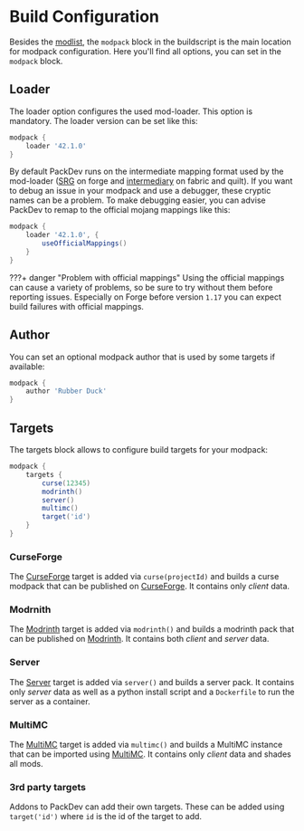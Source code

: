 # Build Configuration

Besides the [modlist](./modlist.md), the `modpack` block in the buildscript is the main location for modpack configuration.
Here you'll find all options, you can set in the `modpack` block.

## Loader

The loader option configures the used mod-loader.
This option is mandatory.
The loader version can be set like this:

```groovy
modpack {
    loader '42.1.0'
}
```

By default PackDev runs on the intermediate mapping format used by the mod-loader ([SRG](https://github.com/MinecraftForge/MCPConfig) on forge and [intermediary](https://github.com/FabricMC/intermediary) on fabric and quilt).
If you want to debug an issue in your modpack and use a debugger, these cryptic names can be a problem.
To make debugging easier, you can advise PackDev to remap to the official mojang mappings like this:

```groovy
modpack {
    loader '42.1.0', {
        useOfficialMappings()
    }
}
```

???+ danger "Problem with official mappings"
     Using the official mappings can cause a variety of problems, so be sure to try without them before reporting issues.
     Especially on Forge before version `1.17` you can expect build failures with official mappings.

## Author

You can set an optional modpack author that is used by some targets if available:

```gradle
modpack {
    author 'Rubber Duck'
}
```

## Targets

The targets block allows to configure build targets for your modpack:

```groovy
modpack {
    targets {
        curse(12345)
        modrinth()
        server()
        multimc()
        target('id')
    }
}
```

### CurseForge

The [CurseForge](../targets/curseforge.md) target is added via `curse(projectId)` and builds a curse modpack that can be published on [CurseForge](https://www.curseforge.com/minecraft/modpacks).
It contains only *client* data.

### Modrnith

The [Modrinth](../targets/modrinth.md) target is added via `modrinth()` and builds a modrinth pack that can be published on [Modrinth](https://modrinth.com/modpacks).
It contains both *client* and *server* data.

### Server

The [Server](../targets/server.md) target is added via `server()` and builds a server pack.
It contains only *server* data as well as a python install script and a `Dockerfile` to run the server as a container.

### MultiMC

The [MultiMC](../targets/multimc.md) target is added via `multimc()` and builds a MultiMC instance that can be imported using [MultiMC](https://multimc.org/).
It contains only *client* data and shades all mods.

### 3rd party targets

Addons to PackDev can add their own targets.
These can be added using `target('id')` where `id` is the id of the target to add.
